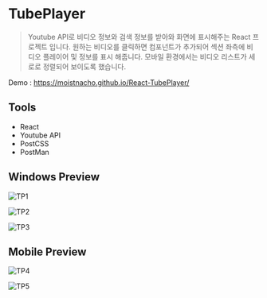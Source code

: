 # TubePlayer

> Youtube API로 비디오 정보와 검색 정보를 받아와 화면에 표시해주는 React 프로젝트 입니다. 원하는 비디오를 클릭하면 컴포넌트가 추가되어 섹션 좌측에 비디오 플레이어 및 정보를 표시 해줍니다. 모바일 환경에서는 비디오 리스트가 세로로 정렬되어 보이도록 했습니다.

Demo : https://moistnacho.github.io/React-TubePlayer/

## Tools

- React
- Youtube API
- PostCSS
- PostMan

## Windows Preview
![TP1](https://user-images.githubusercontent.com/59498305/102708351-d39a9780-42e5-11eb-9a53-ff6dbffa23ac.PNG)

![TP2](https://user-images.githubusercontent.com/59498305/102708452-8d920380-42e6-11eb-8c44-3eaf80359bc1.PNG)

![TP3](https://user-images.githubusercontent.com/59498305/102708453-8ec33080-42e6-11eb-95a3-05cb61a1b9e6.PNG)

## Mobile Preview
![TP4](https://user-images.githubusercontent.com/59498305/102708444-84a13200-42e6-11eb-9637-59cb3f2ef4f5.PNG)

![TP5](https://user-images.githubusercontent.com/59498305/102708447-8539c880-42e6-11eb-9ef7-114686913b62.PNG)
